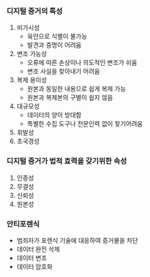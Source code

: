 ### 디지털 증거의 특성

1. 비가시성
   - 육안으로 식별이 불가능
   - 발견과 증명이 어려움
2. 변조 가능성
   - 오류에 따른 손상이나 의도적인 변조가 쉬움
   - 변조 사실을 찾아내기 어려움
3. 복제 용이성
   - 원본과 동일한 내용으로 쉽게 복제 가능
   - 원본과 복제본의 구별이 쉽지 않음
4. 대규모성
   - 데이터의 양이 방대함
   - 특별한 수집 도구나 전문인력 없이 찾기어려움
5. 휘발성
6. 초국경성


### 디지털 증거가 법적 효력을 갖기위한 속성
1. 인증성
2. 무결성
3. 신뢰성
4. 원본성

### 안티포렌식
- 범죄자가 포렌식 기술에 대응하여 증거물을 차단
- 데이터 완전 삭제
- 데이터 변조
- 데이터 암호화
